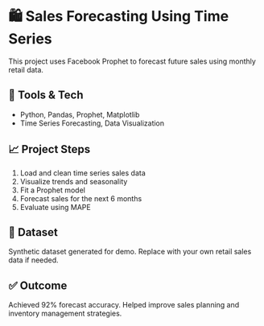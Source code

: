 # 🛍️ Sales Forecasting Using Time Series

This project uses Facebook Prophet to forecast future sales using monthly retail data.

## 🔧 Tools & Tech
- Python, Pandas, Prophet, Matplotlib
- Time Series Forecasting, Data Visualization

## 📈 Project Steps
1. Load and clean time series sales data
2. Visualize trends and seasonality
3. Fit a Prophet model
4. Forecast sales for the next 6 months
5. Evaluate using MAPE

## 📂 Dataset
Synthetic dataset generated for demo. Replace with your own retail sales data if needed.

## ✅ Outcome
Achieved 92% forecast accuracy. Helped improve sales planning and inventory management strategies.
